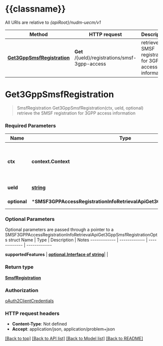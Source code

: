 # {{classname}}

All URIs are relative to *{apiRoot}/nudm-uecm/v1*

Method | HTTP request | Description
------------- | ------------- | -------------
[**Get3GppSmsfRegistration**](SMSF3GPPAccessRegistrationInfoRetrievalApi.md#Get3GppSmsfRegistration) | **Get** /{ueId}/registrations/smsf-3gpp-access | retrieve the SMSF registration for 3GPP access information

# **Get3GppSmsfRegistration**
> SmsfRegistration Get3GppSmsfRegistration(ctx, ueId, optional)
retrieve the SMSF registration for 3GPP access information

### Required Parameters

Name | Type | Description  | Notes
------------- | ------------- | ------------- | -------------
 **ctx** | **context.Context** | context for authentication, logging, cancellation, deadlines, tracing, etc.
  **ueId** | [**string**](.md)| Identifier of the UE | 
 **optional** | ***SMSF3GPPAccessRegistrationInfoRetrievalApiGet3GppSmsfRegistrationOpts** | optional parameters | nil if no parameters

### Optional Parameters
Optional parameters are passed through a pointer to a SMSF3GPPAccessRegistrationInfoRetrievalApiGet3GppSmsfRegistrationOpts struct
Name | Type | Description  | Notes
------------- | ------------- | ------------- | -------------

 **supportedFeatures** | [**optional.Interface of string**](.md)|  | 

### Return type

[**SmsfRegistration**](SmsfRegistration.md)

### Authorization

[oAuth2ClientCredentials](../README.md#oAuth2ClientCredentials)

### HTTP request headers

 - **Content-Type**: Not defined
 - **Accept**: application/json, application/problem+json

[[Back to top]](#) [[Back to API list]](../README.md#documentation-for-api-endpoints) [[Back to Model list]](../README.md#documentation-for-models) [[Back to README]](../README.md)

